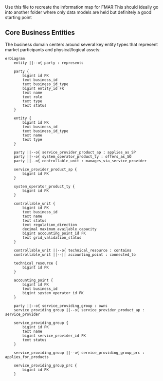 Use this file to recreate the information map for FMAR 
This should ideally go into another folder where only data models are held but definitely a good starting point 

## Core Business Entities
 
The business domain centers around several key entity types that represent market participants and physical/logical assets:
 
```mermaid
erDiagram
    entity ||--o{ party : represents
 
    party {
        bigint id PK
        text business_id
        text business_id_type
        bigint entity_id FK
        text name
        text role
        text type
        text status
    }
 
    entity {
        bigint id PK
        text business_id
        text business_id_type
        text name
        text type
    }
 
    party ||--o{ service_provider_product_ap : applies_as_SP
    party ||--o{ system_operator_product_ty : offers_as_SO
    party ||--o{ controllable_unit : manages_via_service_provider
 
    service_provider_product_ap {
        bigint id PK
    }
 
    system_operator_product_ty {
        bigint id PK
    }
 
    controllable_unit {
        bigint id PK
        text business_id
        text name
        text status
        text regulation_direction
        decimal maximum_available_capacity
        bigint accounting_point_id FK
        text grid_validation_status
    }
 
    controllable_unit ||--o{ technical_resource : contains
    controllable_unit ||--|| accounting_point : connected_to
 
    technical_resource {
        bigint id PK
    }
 
    accounting_point {
        bigint id PK
        text business_id
        bigint system_operator_id PK
    }
 
    party ||--o{ service_providing_group : owns
    service_providing_group ||--o{ service_provider_product_ap : service_provider
 
    service_providing_group {
        bigint id PK
        text name
        bigint service_provider_id FK
        text status
    }
 
    service_providing_group ||--o{ service_providing_group_prc : applies_for_products
 
    service_providing_group_prc {
        bigint id PK
    }

